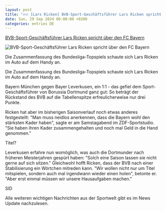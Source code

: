 ```yaml
---
layout: post
title: "🔥🔥 [Lars Ricken] BVB-Sport-Geschäftsführer Lars Ricken spricht über den FC Bayern"
date: Sun, 29 Sep 2024 00:00:00 +0200
categories: entries DE
---
```

[BVB-Sport-Geschäftsführer Lars Ricken spricht über den FC Bayern](https://sport.sky.de/fussball/artikel/bvb-sport-geschaeftsfuehrer-lars-ricken-spricht-ueber-den-fc-bayern/13224423/34372)

![BVB-Sport-Geschäftsführer Lars Ricken spricht über den FC Bayern](https://e6.365dm.de/24/04/1600x900/skysport_de-ricken-bvb_6529552.jpg?20240422093620)

Die Zusammenfassung des Bundesliga-Topspiels schaute sich Lars Ricken im Auto auf dem Handy an.

Die Zusammenfassung des Bundesliga-Topspiels schaute sich Lars Ricken im Auto auf dem Handy an.

Bayern München gegen Bayer Leverkusen, ein 1:1 - das gefiel dem Sport-Geschäftsführer von Borussia Dortmund ganz gut: So beträgt der Rückstand des BVB auf die Tabellenspitze erfreulicherweise nur drei Punkte.

Ricken hat aber im bisherigen Saisonverlauf noch etwas anderes festgestellt: "Man muss neidlos anerkennen, dass die Bayern wohl den stärksten Kader haben", sagte er am Samstagabend im ZDF-Sportstudio. "Sie haben ihren Kader zusammengehalten und noch mal Geld in die Hand genommen."

Titel?

Leverkusen erfahre nun womöglich, was auch die Dortmunder nach früheren Meisterjahren gespürt haben: "Solch eine Saison lassen sie nicht gerne auf sich sitzen." Gleichwohl hofft Ricken, dass der BVB nach einer Stabilisierung ein Wörtchen mitreden kann. "Wir wollen nicht nur um Titel mitspielen, sondern auch mal irgendwann wieder einen holen", betonte er. "Aber erst einmal müssen wir unsere Hausaufgaben machen."

SID

Alle weiteren wichtigen Nachrichten aus der Sportwelt gibt es im News Update nachzulesen.


